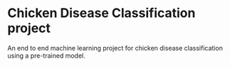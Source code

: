 # Chicken Disease Classification project
An end to end machine learning project for chicken disease classification using a pre-trained model.
